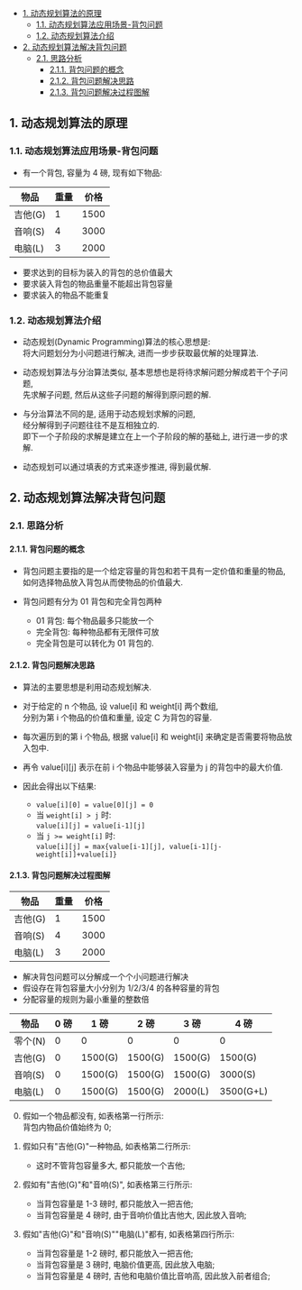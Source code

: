 <!-- TOC -->

- [1. 动态规划算法的原理](#1-动态规划算法的原理)
  - [1.1. 动态规划算法应用场景-背包问题](#11-动态规划算法应用场景-背包问题)
  - [1.2. 动态规划算法介绍](#12-动态规划算法介绍)
- [2. 动态规划算法解决背包问题](#2-动态规划算法解决背包问题)
  - [2.1. 思路分析](#21-思路分析)
    - [2.1.1. 背包问题的概念](#211-背包问题的概念)
    - [2.1.2. 背包问题解决思路](#212-背包问题解决思路)
    - [2.1.3. 背包问题解决过程图解](#213-背包问题解决过程图解)

<!-- /TOC -->

## 1. 动态规划算法的原理

### 1.1. 动态规划算法应用场景-背包问题
- 有一个背包, 容量为 4 磅, 现有如下物品:
  
|物品|重量|价格|
|--|--|--|
|吉他(G)|1|1500|
|音响(S)|4|3000|
|电脑(L)|3|2000|

- 要求达到的目标为装入的背包的总价值最大
- 要求装入背包的物品重量不能超出背包容量
- 要求装入的物品不能重复

### 1.2. 动态规划算法介绍
- 动态规划(Dynamic Programming)算法的核心思想是:  
  将大问题划分为小问题进行解决, 进而一步步获取最优解的处理算法.

- 动态规划算法与分治算法类似, 基本思想也是将待求解问题分解成若干个子问题,  
  先求解子问题, 然后从这些子问题的解得到原问题的解.  

- 与分治算法不同的是, 适用于动态规划求解的问题,  
  经分解得到子问题往往不是互相独立的.  
  即下一个子阶段的求解是建立在上一个子阶段的解的基础上, 进行进一步的求解.

- 动态规划可以通过填表的方式来逐步推进, 得到最优解.

## 2. 动态规划算法解决背包问题

### 2.1. 思路分析

#### 2.1.1. 背包问题的概念
- 背包问题主要指的是一个给定容量的背包和若干具有一定价值和重量的物品,  
  如何选择物品放入背包从而使物品的价值最大.

- 背包问题有分为 01 背包和完全背包两种
  - 01 背包: 每个物品最多只能放一个
  - 完全背包: 每种物品都有无限件可放
  - 完全背包是可以转化为 01 背包的.

#### 2.1.2. 背包问题解决思路
- 算法的主要思想是利用动态规划解决.

- 对于给定的 n 个物品, 设 value[i] 和 weight[i] 两个数组,  
  分别为第 i 个物品的价值和重量, 设定 C 为背包的容量.  

- 每次遍历到的第 i 个物品, 根据 value[i] 和 weight[i] 来确定是否需要将物品放入包中.  

- 再令 value[i][j] 表示在前 i 个物品中能够装入容量为 j 的背包中的最大价值.  

- 因此会得出以下结果:  
  - `value[i][0] = value[0][j] = 0`
  - 当 `weight[i] > j` 时:  
    `value[i][j] = value[i-1][j]`
  - 当 `j >= weight[i]` 时:  
    `value[i][j] = max{value[i-1][j], value[i-1][j-weight[i]]+value[i]}`

#### 2.1.3. 背包问题解决过程图解
|物品|重量|价格|
|--|--|--|
|吉他(G)|1|1500|
|音响(S)|4|3000|
|电脑(L)|3|2000|

- 解决背包问题可以分解成一个个小问题进行解决
- 假设存在背包容量大小分别为 1/2/3/4 的各种容量的背包
- 分配容量的规则为最小重量的整数倍

|物品|0 磅|1 磅|2 磅|3 磅|4 磅|
|--|--|--|--|--|--|
|零个(N)|0|0|0|0|0|
|吉他(G)|0|1500(G)|1500(G)|1500(G)|1500(G)|
|音响(S)|0|1500(G)|1500(G)|1500(G)|3000(S)|
|电脑(L)|0|1500(G)|1500(G)|2000(L)|3500(G+L)|

0) 假如一个物品都没有, 如表格第一行所示:  
   背包内物品价值始终为 0;

1) 假如只有"吉他(G)"一种物品, 如表格第二行所示:  
   - 这时不管背包容量多大, 都只能放一个吉他;

2) 假如有"吉他(G)"和"音响(S)", 如表格第三行所示:  
   - 当背包容量是 1-3 磅时, 都只能放入一把吉他;
   - 当背包容量是 4 磅时, 由于音响价值比吉他大, 因此放入音响;

3) 假如"吉他(G)"和"音响(S)""电脑(L)"都有, 如表格第四行所示:  
   - 当背包容量是 1-2 磅时, 都只能放入一把吉他;
   - 当背包容量是 3 磅时, 电脑价值更高, 因此放入电脑;
   - 当背包容量是 4 磅时, 吉他和电脑价值比音响高, 因此放入前者组合;
